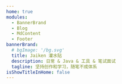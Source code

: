 ```yaml
---
home: true
modules:
  - BannerBrand
  - Blog
  - MdContent
  - Footer
bannerBrand:
  # bgImage: '/bg.svg'
  title: Jaiken 灌水贴
  description: 日常 & Java & 工具 & 笔试面试
  tagline: 坚持创作和学习，随笔不成体系
isShowTitleInHome: false
---
```

